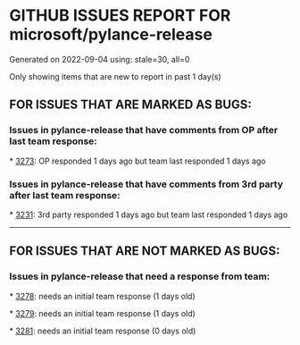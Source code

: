 
# GITHUB ISSUES REPORT FOR microsoft/pylance-release


Generated on 2022-09-04 using: stale=30, all=0


Only showing items that are new to report in past 1 day(s)


## FOR ISSUES THAT ARE MARKED AS BUGS:


### Issues in pylance-release that have comments from OP after last team response:


\* [3273](https://github.com/microsoft/pylance-release/issues/3273 "Type checking issues with matplotlib.pyplot"): OP responded 1 days ago but team last responded 1 days ago

### Issues in pylance-release that have comments from 3rd party after last team response:


\* [3231](https://github.com/microsoft/pylance-release/issues/3231 "`itertools.count` docstring is not shown correctly"): 3rd party responded 1 days ago but team last responded 1 days ago

---

## FOR ISSUES THAT ARE NOT MARKED AS BUGS:


### Issues in pylance-release that need a response from team:


\* [3278](https://github.com/microsoft/pylance-release/issues/3278 "Changeable font style in popup-window"): needs an initial team response (1 days old)

\* [3279](https://github.com/microsoft/pylance-release/issues/3279 "Renaming in Jupyter notebooks only works in a single cell"): needs an initial team response (1 days old)

\* [3281](https://github.com/microsoft/pylance-release/issues/3281 "Pylance does not show auto import information from site-packages directory"): needs an initial team response (0 days old)
